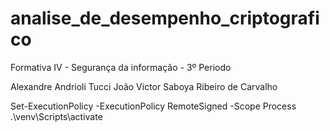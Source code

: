 # analise_de_desempenho_criptografico
Formativa IV - Segurança da informação - 3º Periodo

Alexandre Andrioli Tucci
João Victor Saboya Ribeiro de Carvalho

Set-ExecutionPolicy -ExecutionPolicy RemoteSigned -Scope Process
.\venv\Scripts\activate
